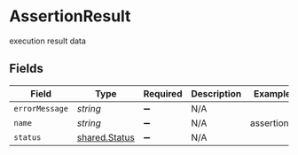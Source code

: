 # AssertionResult

execution result data


## Fields

| Field                                          | Type                                           | Required                                       | Description                                    | Example                                        |
| ---------------------------------------------- | ---------------------------------------------- | ---------------------------------------------- | ---------------------------------------------- | ---------------------------------------------- |
| `errorMessage`                                 | *string*                                       | :heavy_minus_sign:                             | N/A                                            |                                                |
| `name`                                         | *string*                                       | :heavy_minus_sign:                             | N/A                                            | assertion1                                     |
| `status`                                       | [shared.Status](../../models/shared/status.md) | :heavy_minus_sign:                             | N/A                                            |                                                |